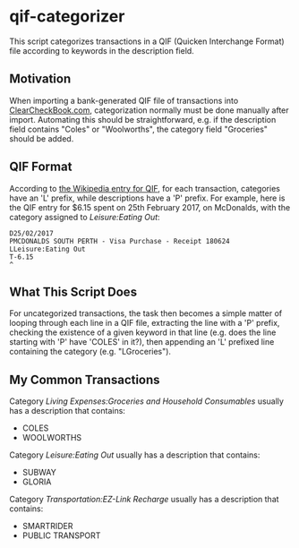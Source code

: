 # qif-categorizer
This script categorizes transactions in a QIF (Quicken Interchange Format) file according to keywords in the description field.

## Motivation
When importing a bank-generated QIF file of transactions into [ClearCheckBook.com](http://clearcheckbook.com), categorization normally must be done manually after import. Automating this should be straightforward, e.g. if the description field contains "Coles" or "Woolworths", the category field "Groceries" should be added.

## QIF Format
According to [the Wikipedia entry for QIF](https://en.wikipedia.org/wiki/Quicken_Interchange_Format#Detail_items), for each transaction, categories have an 'L' prefix, while descriptions have a 'P' prefix. For example, here is the QIF entry for $6.15 spent on 25th February 2017, on McDonalds, with the category assigned to *Leisure:Eating Out*:

    D25/02/2017
    PMCDONALDS SOUTH PERTH - Visa Purchase - Receipt 180624
    LLeisure:Eating Out
    T-6.15
    ^

## What This Script Does
For uncategorized transactions, the task then becomes a simple matter of looping through each line in a QIF file, extracting the line with a 'P' prefix, checking the existence of a given keyword in that line (e.g. does the line starting with 'P' have 'COLES' in it?), then appending an 'L' prefixed line containing the category (e.g. "LGroceries").

## My Common Transactions

Category *Living Expenses:Groceries and Household Consumables* usually has a description that contains:

* COLES
* WOOLWORTHS

Category *Leisure:Eating Out* usually has a description that contains:

* SUBWAY
* GLORIA

Category *Transportation:EZ-Link Recharge* usually has a description that contains:

* SMARTRIDER
* PUBLIC TRANSPORT




















